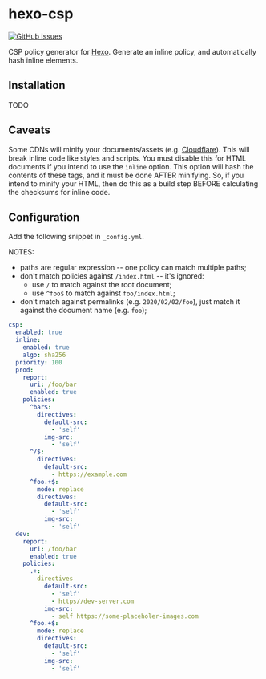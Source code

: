 # hexo-csp

[![GitHub issues](https://img.shields.io/github/issues/xbc5/hexo-csp.svg)](https://github.com/xbc5/hexo-csp/issues)

CSP policy generator for [Hexo](https://hexo.io/). Generate an inline policy, and automatically hash inline elements.

## Installation
TODO

## Caveats
Some CDNs will minify your documents/assets (e.g. [Cloudflare](https://support.cloudflare.com/hc/en-us/articles/200168196-Using-Cloudflare-Auto-Minify)). This will break inline code like styles and scripts. You must disable this for HTML documents if you intend to use the `inline` option. This option will hash the contents of these tags, and it must be done AFTER minifying. So, if you intend to minify your HTML, then do this as a build step BEFORE calculating the checksums for inline code.

## Configuration
Add the following snippet in `_config.yml`.

NOTES:
- paths are regular expression -- one policy can match multiple paths;
- don't match policies against `/index.html` -- it's ignored:
  - use `/` to match against the root document;
  - use `^foo$` to match against `foo/index.html`;
- don't match against permalinks (e.g. `2020/02/02/foo`), just match it against the document name (e.g. `foo`);

```yaml
csp:
  enabled: true
  inline:
    enabled: true
    algo: sha256
  priority: 100
  prod:
    report:
      uri: /foo/bar
      enabled: true
    policies:
      ^bar$:
        directives:
          default-src:
            - 'self'
          img-src:
            - 'self'
      ^/$:
        directives:
          default-src:
            - https://example.com
      ^foo.+$:
        mode: replace
        directives:
          default-src:
            - 'self'
          img-src:
            - 'self'
  dev:
    report:
      uri: /foo/bar
      enabled: true
    policies:
      .+:
        directives
          default-src:
            - 'self' 
            - https//dev-server.com
          img-src: 
            - self https://some-placeholer-images.com
      ^foo.+$:
        mode: replace
        directives:
          default-src:
            - 'self'
          img-src:
            - 'self'
```

